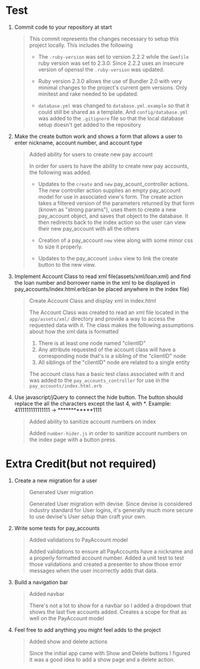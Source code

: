 # Test
1. Commit code to your repository at start
    
    > This commit represents the changes necessary to setup this project
    > locally. This includes the following
    > 
    > - The `.ruby-version` was set to version 2.2.2 while the `Gemfile` ruby
    > version was set to 2.3.0. Since 2.2.2 uses an insecure version of
    > openssl the `.ruby-version` was updated.
    > 
    > - Ruby version 2.3.0 allows the use of Bundler 2.0 with very minimal
    > changes to the project's current gem versions. Only minitest and rake
    > needed to be updated.
    > 
    > - `database.yml` was changed to `database.yml.example` so that it could
    > still be shared as a template. And `config/database.yml` was added to
    > the `.gitignore` file so that the local database setup doesn't get added
    > to the repository
    
    
2. Make the create button work and shows a form that allows a user to enter nickname, account number, and account type

    > Added ability for users to create new pay account
    > 
    > In order for users to have the ability to create new pay accounts, the
    > following was added.
    > 
    > - Updates to the `create` and `new` pay_acount_controller actions. The
    > new controller action supplies an empty pay_account model for use in
    > associated view's form. The create action takes a filtered version of
    > the parameters returned by that form (known as "strong params"), uses
    > them to create a new pay_account object, and saves that object to the
    > database. It then redirects back to the index action so the user can
    > view their new pay_account with all the others
    > 
    > - Creation of a pay_account `new` view along with some minor css to size
    > it properly.
    > 
    > - Updates to the pay_account `index` view to link the create button to
    > the new view.

3. Implement Account Class to read xml file(assets/xml/loan.xml) and find the loan number and borrower name in the xml to be displayed in pay_accounts/index.html.erb(can be placed anywhere in the index file)

    > Create Account Class and display xml in index.html
    > 
    > The Account Class was created to read an xml file located in the
    > `app/assets/xml/` directory and provide a way to access the requested data
    > with it. The class makes the following assumptions about how the xml
    > data is formatted
    > 
    > 1) There is at least one node named "clientID"
    > 2) Any attribute requested of the account class will have a
    > corresponding node that's is a sibling of the "clientID" node
    > 3) All siblings of the "clientID" node are related to a single entity
    > 
    > The account class has a basic test class associated with it and was
    > added to the `pay_accounts_controller` for use in the
    > `pay_accounts/index.html.erb`
  
  
4. Use javascript/jQuery to connect the hide button. The button should replace the all the characters except the last 4, with *.
Example: 4111111111111111 -> ************1111

    > Added ability to sanitize account numbers on index
    > 
    > Added `number-hider.js` in order to sanitize account numbers on the
    > index page with a button press.

# Extra Credit(but not required)
1. Create a new migration for a user

    > Generated User migration
    > 
    > Generated User migration with devise. Since devise is considered
    > industry standard for User logins, it's generally much more secure to
    > use devise's User setup than craft your own.
    
2. Write some tests for pay_accounts

    > Added validations to PayAccount model
    > 
    > Added validations to ensure all PayAccounts have a nickname and a
    > properly formatted account number. Added a unit test to test those
    > validations and created a presenter to show those error messages when
    > the user incorrectly adds that data.

3. Build a navigation bar

    > Added navbar
    > 
    > There's not a lot to show for a navbar so I added a dropdown that shows
    > the last five accounts added. Creates a scope for that as well on the
    > PayAccount model

4. Feel free to add anything you might feel adds to the project

    > Added show and delete actions
    > 
    > Since the initial app came with Show and Delete buttons I figured it was
    > a good idea to add a show page and a delete action.
